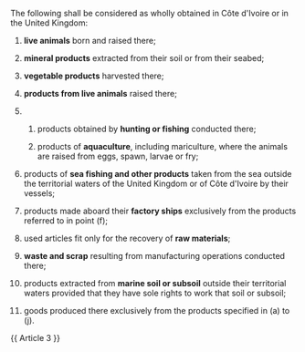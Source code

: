 The following shall be considered as wholly obtained in Côte d'Ivoire or in the United Kingdom:

1. **live animals** born and raised there;

2. **mineral products** extracted from their soil or from their seabed;

3. **vegetable products** harvested there;

4. **products from live animals** raised there;

5. 1. products obtained by **hunting or fishing** conducted there;

   2. products of **aquaculture**, including mariculture, where the animals are raised from eggs, spawn, larvae or fry;

6. products of **sea fishing and other products** taken from the sea outside the territorial waters of the United Kingdom or of Côte d'Ivoire by their vessels;

7. products made aboard their **factory ships** exclusively from the products referred to in point (f);

8. used articles fit only for the recovery of **raw materials**;

9. **waste and scrap** resulting from manufacturing operations conducted there;

10. products extracted from **marine soil or subsoil** outside their territorial waters provided that they have sole rights to work that soil or subsoil;

11. goods produced there exclusively from the products specified in (a) to (j).

{{ Article 3 }}
